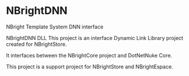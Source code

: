# NBrightDNN
NBright Template System DNN interface

NBrightDNN DLL
This project is an interface Dynamic Link Library project created for NBrightStore.

It interfaces between the NBrightCore project and DotNetNuke Core.

This project is a support project for NBrightStore and NBrightEspace.
